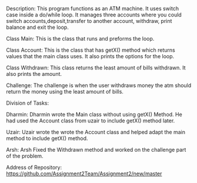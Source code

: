 Description: This program functions as an ATM machine. It uses switch case inside a do/while loop. It manages three accounts
where you could switch accounts,deposit,transfer to another account, withdraw, print balance and exit the loop.

Class Main:
This is the class that runs and preforms the loop. 

Class Account:
This is the class that has getX() method which returns values that the main class uses. It also prints the options for the loop.

Class Withdrawn:
This class returns the least amount of bills withdrawn. It also prints the amount.

Challenge: The challenge is when the user withdraws money the atm should return the money using the least amount of bills.

Division of Tasks:

Dharmin:
Dharmin wrote the Main class without using getX() Method. He had used the Account class from uzair to include getX() method later.

Uzair:
Uzair wrote the wrote the Account class and helped adapt the main method to include getX() method.

Arsh:
Arsh Fixed the Withdrawn method and worked on the challenge part of the problem.

Address of Repository: https://github.com/Assignment2Team/Assignment2/new/master
